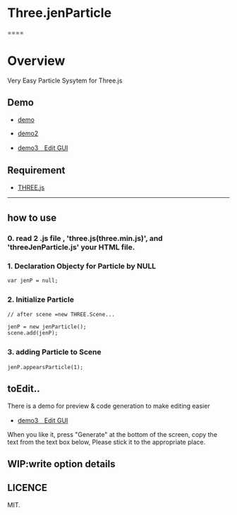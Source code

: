 # Three.jenParticle

====

# Overview 
Very Easy Particle Sysytem for Three.js

## Demo

* [demo](http://www001.upp.so-net.ne.jp/adrs2002/JenParticle/particleTest.html)
* [demo2](http://www001.upp.so-net.ne.jp/adrs2002/JenParticle/particleTest2.html)

* [demo3　Edit GUI](http://www001.upp.so-net.ne.jp/adrs2002/JenParticle/particleEdit.html)

## Requirement
* [THREE.js](https://github.com/mrdoob/three.js/)

--------

## how to use　

### 0. read 2 .js file , 'three.js(three.min.js)', and 'threeJenParticle.js' your HTML file.

### 1. Declaration Objecty for Particle by NULL
  
	var jenP = null;


### 2. Initialize Particle　

	// after scene =new THREE.Scene...
	
	jenP = new jenParticle();
	scene.add(jenP);


### 3. adding Particle to Scene　

	jenP.appearsParticle(1);


## toEdit.. 

There is a demo for preview & code generation to make editing easier

* [demo3　Edit GUI](http://www001.upp.so-net.ne.jp/adrs2002/JenParticle/particleEdit.html)

When you like it, press "Generate" at the bottom of the screen, copy the text from the text box below,
Please stick it to the appropriate place.

WIP:write option details
---------------------------------


## LICENCE
 MIT.